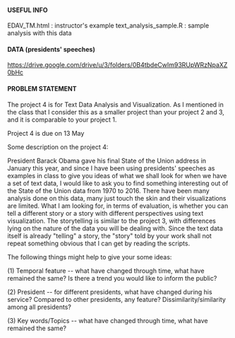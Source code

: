 #### USEFUL INFO
EDAV_TM.html               : instructor's example
text_analysis_sample.R     : sample analysis with this data


#### DATA (presidents' speeches)
https://drive.google.com/drive/u/3/folders/0B4tbdeCwIm93RUpWRzNpaXZ0bHc


#### PROBLEM STATEMENT
The project 4 is for Text Data Analysis and Visualization. As I mentioned in the class that I consider this as a smaller project than your project 2 and 3, and it is comparable to your project 1. 

Project 4 is due on 13 May


Some description on the project 4:

President Barack Obama gave his final State of the Union address in January this year, and since I have been using presidents' speeches as examples in class to give you ideas of what we shall look for when we have a set of text data, I would like to ask you to find something interesting out of the State of the Union data from 1970 to 2016. There have been many analysis done on this data, many just touch the skin and their visualizations are limited. What I am looking for, in terms of evaluation, is whether you can tell a different story or a story with different perspectives using text visualization. The storytelling is similar to the project 3, with differences lying on the nature of the data you will be dealing with. Since the text data itself is already "telling" a story, the "story" told by your work shall not repeat something obvious that I can get by reading the scripts.

The following things might help to give your some ideas:

(1) Temporal feature -- what have changed through time, what have remained the same? Is there a trend you would like to inform the public?

(2) President -- for different presidents, what have changed during his service? Compared to other presidents, any feature? Dissimilarity/similarity among all presidents?

(3) Key words/Topics -- what have changed through time, what have remained the same?




